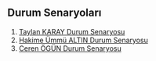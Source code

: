 ## Durum Senaryoları


1. [Taylan KARAY Durum Senaryosu](TaylanKaray---DurumSenaryosu.pdf)
2. [Hakime Ümmü ALTIN Durum Senaryosu]()
3. [Ceren ÖGÜN Durum Senaryosu]()
